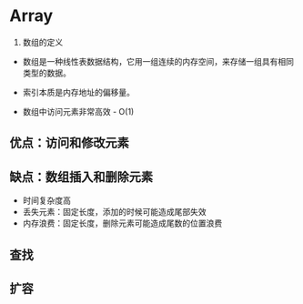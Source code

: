 # Array

1.  数组的定义

- 数组是一种线性表数据结构，它用一组连续的内存空间，来存储一组具有相同类型的数据。
- 索引本质是内存地址的偏移量。

- 数组中访问元素非常高效 - O(1)

## 优点：访问和修改元素

## 缺点：数组插入和删除元素

- 时间复杂度高
- 丢失元素：固定长度，添加的时候可能造成尾部失效
- 内存浪费：固定长度，删除元素可能造成尾数的位置浪费

## 查找

## 扩容
